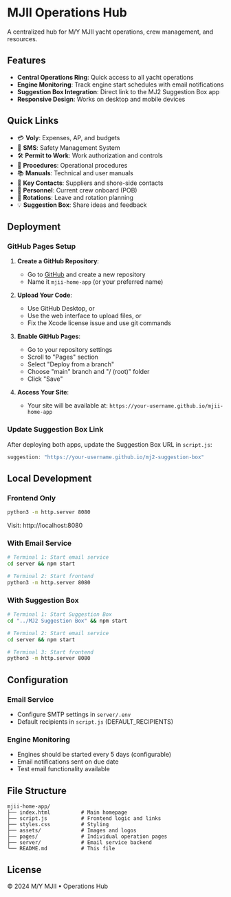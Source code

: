 # MJII Operations Hub

A centralized hub for M/Y MJII yacht operations, crew management, and resources.

## Features

- **Central Operations Ring**: Quick access to all yacht operations
- **Engine Monitoring**: Track engine start schedules with email notifications
- **Suggestion Box Integration**: Direct link to the MJ2 Suggestion Box app
- **Responsive Design**: Works on desktop and mobile devices

## Quick Links

- 💳 **Voly**: Expenses, AP, and budgets
- 🧭 **SMS**: Safety Management System
- 🛠️ **Permit to Work**: Work authorization and controls
- 📘 **Procedures**: Operational procedures
- 📚 **Manuals**: Technical and user manuals
- 📇 **Key Contacts**: Suppliers and shore-side contacts
- 👥 **Personnel**: Current crew onboard (POB)
- 📅 **Rotations**: Leave and rotation planning
- 💡 **Suggestion Box**: Share ideas and feedback

## Deployment

### GitHub Pages Setup

1. **Create a GitHub Repository**:
   - Go to [GitHub](https://github.com) and create a new repository
   - Name it `mjii-home-app` (or your preferred name)

2. **Upload Your Code**:
   - Use GitHub Desktop, or
   - Use the web interface to upload files, or
   - Fix the Xcode license issue and use git commands

3. **Enable GitHub Pages**:
   - Go to your repository settings
   - Scroll to "Pages" section
   - Select "Deploy from a branch"
   - Choose "main" branch and "/ (root)" folder
   - Click "Save"

4. **Access Your Site**:
   - Your site will be available at: `https://your-username.github.io/mjii-home-app`

### Update Suggestion Box Link

After deploying both apps, update the Suggestion Box URL in `script.js`:

```javascript
suggestion: "https://your-username.github.io/mj2-suggestion-box"
```

## Local Development

### Frontend Only
```bash
python3 -m http.server 8080
```
Visit: http://localhost:8080

### With Email Service
```bash
# Terminal 1: Start email service
cd server && npm start

# Terminal 2: Start frontend
python3 -m http.server 8080
```

### With Suggestion Box
```bash
# Terminal 1: Start Suggestion Box
cd "../MJ2 Suggestion Box" && npm start

# Terminal 2: Start email service
cd server && npm start

# Terminal 3: Start frontend
python3 -m http.server 8080
```

## Configuration

### Email Service
- Configure SMTP settings in `server/.env`
- Default recipients in `script.js` (DEFAULT_RECIPIENTS)

### Engine Monitoring
- Engines should be started every 5 days (configurable)
- Email notifications sent on due date
- Test email functionality available

## File Structure

```
mjii-home-app/
├── index.html          # Main homepage
├── script.js           # Frontend logic and links
├── styles.css          # Styling
├── assets/             # Images and logos
├── pages/              # Individual operation pages
├── server/             # Email service backend
└── README.md           # This file
```

## License

© 2024 M/Y MJII • Operations Hub


